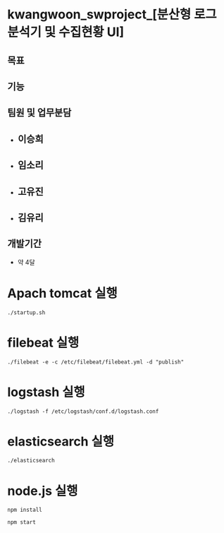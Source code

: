 # kwangwoon_swproject_[분산형 로그 분석기 및 수집현황 UI]

## 목표 

## 기능

## 팀원 및 업무분담
- 이승희
    -
- 임소리
    -
- 고유진
    - 
- 김유리
    -
    
## 개발기간
- 약 4달

# Apach tomcat 실행
```
./startup.sh
```
# filebeat 실행
```
./filebeat -e -c /etc/filebeat/filebeat.yml -d "publish"
```
# logstash 실행
```
./logstash -f /etc/logstash/conf.d/logstash.conf
```
# elasticsearch 실행
```
./elasticsearch
```
# node.js 실행
```
npm install

npm start
```